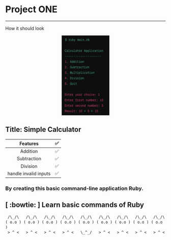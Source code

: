 # Project ONE
--------------
How it should look
<!--
![Project ONE Menu option preview.](https://github.com/sudohappy/Playground/tree/sushicat/JJ/sushicat/img/P1_preview.png)
-->
<p align='center'>
	<a href='https://github.com/sudohappy/Playground/tree/sushicat/JJ/sushicat/Ruby/Project1'>
		<img src='img/P1_preview.png' alt='line-base menu' height="250" width="150">
	</a>
</p>

## Title: Simple Calculator

| Features | :white_check_mark: |
|   :---:  |               ---: |
| Addition | :white_check_mark: |
| Subtraction | :white_check_mark: |
| Division | :white_check_mark: |
| handle invalid inputs | :white_check_mark: |

### By creating this basic command-line application Ruby.
[ :bowtie: ] Learn basic commands of Ruby
----
```
 /\_/\   /\_/\   /\_/\   /\_/\   /\_/\   /\_/\   /\_/\   /\_/\   /\_/\  
( o.o ) ( o.o ) ( o.o ) ( o.o ) ( o.o ) ( o.o ) ( o.o ) ( o.o ) ( o.o ) 
 > ^ <   > ^ <   > ^ <   > ^ <   \_^_/   > ^ <   > ^ <   > ^ <   > ^ < 
```


   
 
  
